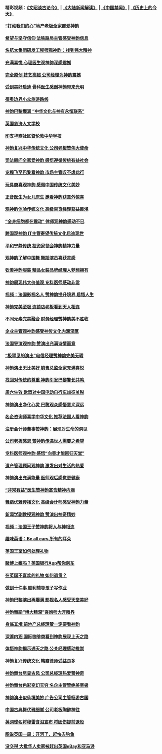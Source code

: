 #### 精彩视频：[《文昭谈古论今》](https://github.com/gfw-breaker/wenzhao/blob/master/README.md?t=01210330) | [《大陆新闻解读》](https://github.com/gfw-breaker/ntdtv-comedy/blob/master/README.md?t=01210330) | [《中国禁闻》](https://github.com/gfw-breaker/ntdtv-news/blob/master/README.md?t=01210330) | [《历史上的今天》](https://github.com/gfw-breaker/today-in-history/blob/master/README.md?t=01210330) 

#### [“打动我们的心”地产老板全家都爱神韵](../pages/nsc974/n10990224.md?t=01210330) 

#### [希望与坚守信仰 法铁路局主管感受神韵信息](../pages/nsc974/n10990061.md?t=01210330) 

#### [名航太集团研发工程师观神韵：找到伟大精神](../pages/nsc974/n10989922.md?t=01210330) 

#### [充满喜悦 心理医生观神韵深感震撼](../pages/nsc974/n10990031.md?t=01210330) 

#### [完全原创 技艺高超 公司经理为神韵震撼](../pages/nsc974/n10989954.md?t=01210330) 

#### [受到美好启迪 骨科医生感谢神韵带来光明](../pages/nsc974/n10989946.md?t=01210330) 

#### [德奥边界小众旅游路线](../pages/nsc974/n10989938.md?t=01210330) 

#### [神韵巴黎爆满 “中华文化与神有永恒联系”](../pages/nsc974/n10989837.md?t=01210330) 

#### [英国慈济人文学校](../pages/nsc974/n10989797.md?t=01210330) 

#### [印支华裔社区暨伦敦中华学校](../pages/nsc974/n10989792.md?t=01210330) 

#### [神韵复兴中华传统文化 公司老板赞伟大使命](../pages/nsc974/n10989243.md?t=01210330) 

#### [司法顾问全家爱神韵 感悟遵循传统有益社会](../pages/nsc974/n10989065.md?t=01210330) 

#### [专程飞至巴黎看神韵 市场主管叹不虚此行](../pages/nsc974/n10989012.md?t=01210330) 

#### [玩具商喜观神韵 感佩中国传统文化美妙](../pages/nsc974/n10988833.md?t=01210330) 

#### [正音医生为女儿庆生 邀看神韵获意外惊喜](../pages/nsc974/n10988789.md?t=01210330) 

#### [观神韵体验传统文化 高级百货经理获益匪浅](../pages/nsc974/n10988712.md?t=01210330) 

#### [“全身细胞都在震动” 律师观神韵感动不已](../pages/nsc974/n10988620.md?t=01210330) 

#### [跨国观神韵 IT主管寄望传统文化启迪现世](../pages/nsc974/n10988586.md?t=01210330) 

#### [平和宁静传统 投资家领会神韵精神力量](../pages/nsc974/n10988579.md?t=01210330) 

#### [观神韵了解中国舞 舞蹈演员喜获灵感](../pages/nsc974/n10988424.md?t=01210330) 

#### [钦羡神韵服装 精品女装品牌经理人梦想拥有](../pages/nsc974/n10988351.md?t=01210330) 

#### [神韵展现伟大价值观 专科医师感动非常](../pages/nsc974/n10988364.md?t=01210330) 

#### [视频：法国影视名人 赞神韵提升境界 启悟人生](../pages/nsc974/n10988310.md?t=01210330) 

#### [神韵完美至极 连锁店老板看到天人相连](../pages/nsc974/n10988295.md?t=01210330) 

#### [不同元素完美融合 财务经理赞神韵美不胜收](../pages/nsc974/n10988276.md?t=01210330) 

#### [企业主管观神韵感受神传文化内涵深厚](../pages/nsc974/n10988231.md?t=01210330) 

#### [法国导演观神韵 赞演出充满诗情画意](../pages/nsc974/n10987958.md?t=01210330) 

#### [“极罕见的演出”电信经理赞神韵完美无瑕](../pages/nsc974/n10988124.md?t=01210330) 

#### [神韵演出无比美好 销售总监全家充满喜悦](../pages/nsc974/n10988115.md?t=01210330) 

#### [找回对传统的尊重 神韵引发巴黎警长共鸣 ](../pages/nsc974/n10987940.md?t=01210330) 

#### [周六生效 欧盟对中国电动自行车加征关税](../pages/nsc974/n10987637.md?t=01210330) 

#### [神韵演出净化心灵 巴黎观众感悟意义深远](../pages/nsc974/n10987067.md?t=01210330) 

#### [名企咨询师喜学中华文化 推荐法国人看神韵](../pages/nsc974/n10987002.md?t=01210330) 

#### [注册会计师董事赞神韵：展现对生命的洞见](../pages/nsc974/n10986927.md?t=01210330) 

#### [公司老板感恩 赞神韵传递世人需要之希望](../pages/nsc974/n10986858.md?t=01210330) 

#### [专科医师观神韵 感悟“向善才能回归天堂”](../pages/nsc974/n10986837.md?t=01210330) 

#### [遗产管理顾问观神韵 激发出对生活的热爱](../pages/nsc974/n10986911.md?t=01210330) 

#### [神韵演出充满能量 医师观后感觉更健康](../pages/nsc974/n10986822.md?t=01210330) 

#### [“非常有益”医生赞神韵富含精神内涵](../pages/nsc974/n10986718.md?t=01210330) 

#### [舞蹈优雅传播文化 高级会计师感受神韵力量](../pages/nsc974/n10986710.md?t=01210330) 

#### [新闻学副教授观神韵 赞演出神奇精妙](../pages/nsc974/n10986613.md?t=01210330) 

#### [视频：法国王子赞神韵将人与神相连](../pages/nsc974/n10986413.md?t=01210330) 

#### [趣味英语：Be all ears 所有的耳朵](../pages/nsc974/n10985161.md?t=01210330) 

#### [英国王室如何处理礼物](../pages/nsc974/n10985131.md?t=01210330) 

#### [赌博上瘾吗？英国银行App帮你刹车](../pages/nsc974/n10985121.md?t=01210330) 

#### [在英国不喜欢的礼物 如何退货？](../pages/nsc974/n10985110.md?t=01210330) 

#### [做到十件事 顺利辅导孩子写作业](../pages/nsc974/n10985075.md?t=01210330) 

#### [神韵巴黎演出再爆满 影视名人感受天堂美好](../pages/nsc974/n10984954.md?t=01210330) 

#### [神韵舞蹈“博大精深”咨询师大开眼界](../pages/nsc974/n10984677.md?t=01210330) 

#### [身临其境 前地产总经理赞一定要看神韵](../pages/nsc974/n10984484.md?t=01210330) 

#### [深邃内涵 国际咖啡商看到神韵展现上天之路](../pages/nsc974/n10984529.md?t=01210330) 

#### [体悟神韵揭示通天之路 公关经理感动推崇](../pages/nsc974/n10984420.md?t=01210330) 

#### [神韵复兴传统文化 韩裔律师受益良多](../pages/nsc974/n10984336.md?t=01210330) 

#### [神韵舞台尽显古风 公司总经理热爱赞神奇](../pages/nsc974/n10984129.md?t=01210330) 

#### [神韵舞台色彩变幻无穷 名企主管赞绝美至极](../pages/nsc974/n10984123.md?t=01210330) 

#### [神韵演出似仙境美妙 广告公司主管畅游古国](../pages/nsc974/n10983955.md?t=01210330) 

#### [中国古典舞优雅细腻 公司老板陶醉神往](../pages/nsc974/n10983863.md?t=01210330) 

#### [英网球名将穆雷含泪宣布 将因伤提前退役](../pages/nsc974/n10983038.md?t=01210330) 

#### [图说英国一周：开河了，赶快去钓鱼](../pages/nsc974/n10983196.md?t=01210330) 

#### [没交税 大批华人卖家被赶出英国eBay和亚马逊](../pages/nsc974/n10983108.md?t=01210330) 

